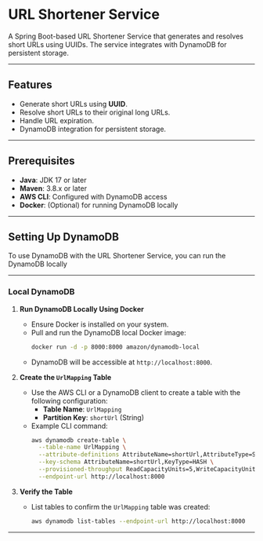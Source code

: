# **URL Shortener Service**

A Spring Boot-based URL Shortener Service that generates and resolves short URLs using UUIDs. The service integrates with DynamoDB for persistent storage.

---

## **Features**

- Generate short URLs using **UUID**.
- Resolve short URLs to their original long URLs.
- Handle URL expiration.
- DynamoDB integration for persistent storage.

---

## **Prerequisites**

- **Java**: JDK 17 or later
- **Maven**: 3.8.x or later
- **AWS CLI**: Configured with DynamoDB access
- **Docker**: (Optional) for running DynamoDB locally

---

## **Setting Up DynamoDB**

To use DynamoDB with the URL Shortener Service, you can run the DynamoDB locally

---

### Local DynamoDB

1. **Run DynamoDB Locally Using Docker**
   - Ensure Docker is installed on your system.
   - Pull and run the DynamoDB local Docker image:
     ```bash
     docker run -d -p 8000:8000 amazon/dynamodb-local
     ```
   - DynamoDB will be accessible at `http://localhost:8000`.

2. **Create the `UrlMapping` Table**
   - Use the AWS CLI or a DynamoDB client to create a table with the following configuration:
     - **Table Name**: `UrlMapping`
     - **Partition Key**: `shortUrl` (String)
   - Example CLI command:
     ```bash
     aws dynamodb create-table \
       --table-name UrlMapping \
       --attribute-definitions AttributeName=shortUrl,AttributeType=S \
       --key-schema AttributeName=shortUrl,KeyType=HASH \
       --provisioned-throughput ReadCapacityUnits=5,WriteCapacityUnits=5 \
       --endpoint-url http://localhost:8000
     ```

3. **Verify the Table**
   - List tables to confirm the `UrlMapping` table was created:
     ```bash
     aws dynamodb list-tables --endpoint-url http://localhost:8000
     ```

---







